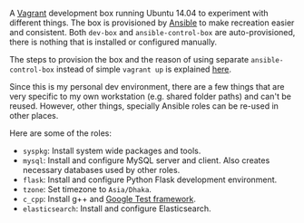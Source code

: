 A [Vagrant](https://www.vagrantup.com/) development box running Ubuntu 14.04 to experiment with different things. The box is provisioned by [Ansible](http://www.ansible.com/) to make recreation easier and consistent. Both `dev-box` and `ansible-control-box` are auto-provisioned, there is nothing that is installed or configured manually.

The steps to provision the box and the reason of using separate `ansible-control-box` instead of simple `vagrant up` is explained [here](https://github.com/taskinoor/misc-codes/tree/master/vagrant-ansible-win7).

Since this is my personal dev environment, there are a few things that are  very specific to my own workstation (e.g. shared folder paths) and can't be reused. However, other things, specially Ansible roles can be re-used in other places.

Here are some of the roles:

* `syspkg`: Install system wide packages and tools.
* `mysql`: Install and configure MySQL server and client. Also creates necessary databases used by other roles.
* `flask`: Install and configure Python Flask development environment.
* `tzone`: Set timezone to `Asia/Dhaka`.
* `c_cpp`: Install g++ and [Google Test framework](https://github.com/google/googletest).
* `elasticsearch`: Install and configure Elasticsearch.
